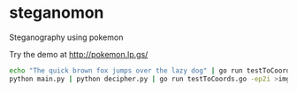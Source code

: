 # steganomon
Steganography using pokemon

Try the demo at http://pokemon.lp.gs/

```sh
echo "The quick brown fox jumps over the lazy dog" | go run testToCoords.go -t2e |\
python main.py | python decipher.py | go run testToCoords.go -ep2i >img.png
```

